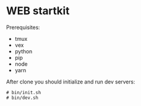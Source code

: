 # WEB startkit

Prerequisites:

* tmux
* vex
* python
* pip
* node
* yarn

After clone you should initialize and run dev servers:

```
# bin/init.sh
# bin/dev.sh
```

